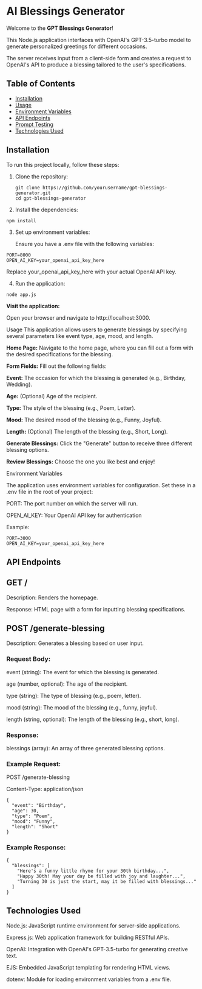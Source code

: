 # AI Blessings Generator

Welcome to the **GPT Blessings Generator**!

This Node.js application interfaces with OpenAI's GPT-3.5-turbo model to generate personalized greetings for different occasions.

The server receives input from a client-side form and creates a request to OpenAI's API to produce a blessing tailored to the user's specifications.

## Table of Contents

- [Installation](#installation)
- [Usage](#usage)
- [Environment Variables](#environment-variables)
- [API Endpoints](#api-endpoints)
- [Prompt Testing](#prompt-testing)
- [Technologies Used](#technologies-used)

## Installation

To run this project locally, follow these steps:

1. Clone the repository:

   ```
   git clone https://github.com/yourusername/gpt-blessings-generator.git
   cd gpt-blessings-generator
   ```


2. Install the dependencies:
```
npm install
```

3. Set up environment variables:

   Ensure you have a .env file with the following variables:
```
PORT=8000
OPEN_AI_KEY=your_openai_api_key_here
```

   Replace your_openai_api_key_here with your actual OpenAI API key.

4. Run the application:
```
node app.js
```

**Visit the application:**

Open your browser and navigate to http://localhost:3000.

Usage
This application allows users to generate blessings by specifying several parameters like event type, age, mood, and length.

**Home Page:**
Navigate to the home page, where you can fill out a form with the desired specifications for the blessing.

**Form Fields:** Fill out the following fields:

**Event:** The occasion for which the blessing is generated (e.g., Birthday, Wedding).

**Age:** (Optional) Age of the recipient.

**Type:** The style of the blessing (e.g., Poem, Letter).

**Mood:** The desired mood of the blessing (e.g., Funny, Joyful).

**Length:** (Optional) The length of the blessing (e.g., Short, Long).

**Generate Blessings:**
Click the "Generate" button to receive three different blessing options.

**Review Blessings:**
Choose the one you like best and enjoy!

Environment Variables

The application uses environment variables for configuration. Set these in a .env file in the root of your project:

PORT: The port number on which the server will run.

OPEN_AI_KEY: Your OpenAI API key for authentication

Example:
```
PORT=3000
OPEN_AI_KEY=your_openai_api_key_here
```

## API Endpoints

## GET /
Description: Renders the homepage.

Response: HTML page with a form for inputting blessing specifications.

## POST /generate-blessing

Description: Generates a blessing based on user input.

### Request Body:

event (string): The event for which the blessing is generated.

age (number, optional): The age of the recipient.

type (string): The type of blessing (e.g., poem, letter).

mood (string): The mood of the blessing (e.g., funny, joyful).

length (string, optional): The length of the blessing (e.g., short, long).

### Response:

blessings (array): An array of three generated blessing options.

### Example Request:
POST /generate-blessing

Content-Type: application/json
```
{
  "event": "Birthday",
  "age": 30,
  "type": "Poem",
  "mood": "Funny",
  "length": "Short"
}
```

### Example Response:
```
{
  "blessings": [
    "Here's a funny little rhyme for your 30th birthday...",
    "Happy 30th! May your day be filled with joy and laughter...",
    "Turning 30 is just the start, may it be filled with blessings..."
  ]
}
```
## Technologies Used
Node.js: JavaScript runtime environment for server-side applications.

Express.js: Web application framework for building RESTful APIs.

OpenAI: Integration with OpenAI's GPT-3.5-turbo for generating creative text.

EJS: Embedded JavaScript templating for rendering HTML views.

dotenv: Module for loading environment variables from a .env file.



